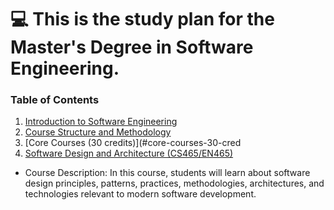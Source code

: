 # 💻 This is the study plan for the Master's Degree in Software Engineering.

### Table of Contents
1. [Introduction to Software Engineering](#introduction-to-software-engineering)
2. [Course Structure and Methodology](#course-structure-and-methodology)
3. [Core Courses (30 credits)](#core-courses-30-cred
4. [Software Design and Architecture (CS465/EN465)](https://github.com/cs465-en465/spring2021/blob) 
- Course Description: In this course, students will learn about software design principles, patterns, practices, methodologies, architectures, and technologies relevant to modern software development.
